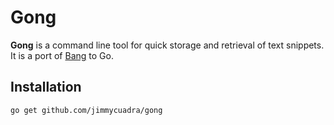 # Gong

**Gong** is a command line tool for quick storage and retrieval of text snippets. It is a port of [Bang](https://github.com/jimmycuadra/bang) to Go.

## Installation

``` bash
go get github.com/jimmycuadra/gong
```
